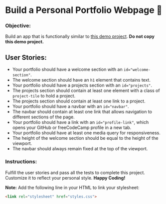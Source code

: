 # Build a Personal Portfolio Webpage 🎨
### Objective:
Build an app that is functionally similar to [this demo project](https://personal-portfolio.freecodecamp.rocks). **Do not copy this demo project.**

## User Stories:

- Your portfolio should have a welcome section with an `id="welcome-section"`.
- The welcome section should have an `h1` element that contains text.
- Your portfolio should have a projects section with an `id="projects"`.
- The projects section should contain at least one element with a class of `project-tile` to hold a project.
- The projects section should contain at least one link to a project.
- Your portfolio should have a navbar with an `id="navbar"`.
- The navbar should contain at least one link that allows navigation to different sections of the page.
- Your portfolio should have a link with an `id="profile-link"`, which opens your GitHub or freeCodeCamp profile in a new tab.
- Your portfolio should have at least one media query for responsiveness.
- The height of the welcome section should be equal to the height of the viewport.
- The navbar should always remain fixed at the top of the viewport.

### Instructions:
Fulfill the user stories and pass all the tests to complete this project. Customize it to reflect your personal style. **Happy Coding!**

**Note:** Add the following line in your HTML to link your stylesheet:

```html
<link rel="stylesheet" href="styles.css">
